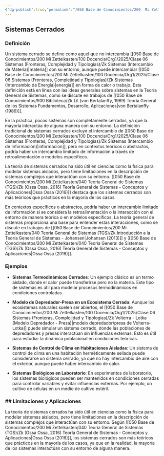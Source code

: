 ```yaml
---
{"dg-publish":true,"permalink":"/050 Base de Conocimientos/200  Mi Zettelkasten/100 Docencia/Org1/2025/Clase 06 Sistemas (Fronteras, Complejidad y Tipologías)/Zk Sistemas Cerrados/","tags":["digitalGarden"]}
---
```


## Sistemas Cerrados

### Definición

Un sistema cerrado se define como aquel que no intercambia [[050 Base de Conocimientos/200  Mi Zettelkasten/100 Docencia/Org1/2025/Clase 06 Sistemas (Fronteras, Complejidad y Tipologías)/Zk Sistemas (Intercambio de Materia)\|materia]] con su entorno, aunque puede intercambiar [[050 Base de Conocimientos/200  Mi Zettelkasten/100 Docencia/Org1/2025/Clase 06 Sistemas (Fronteras, Complejidad y Tipologías)/Zk Sistemas (Intercambio de Energía)\|energía]] en forma de calor o trabajo. Esta definición está en línea con las ideas generales sobre sistemas en la Teoría General de Sistemas, como se discute en trabajos de [[050 Base de Conocimientos/900 Biblioteca/Zk Lit (von Bertalanffy, 1989) Teoría General de los Sistemas Fundamentos, Desarrollo, Aplicaciones\|von Bertalanffy (1989)]].

En la práctica, pocos sistemas son completamente cerrados, ya que la mayoría interactúa de alguna manera con su entorno. La definición tradicional de sistemas cerrados excluye el intercambio de [[050 Base de Conocimientos/200  Mi Zettelkasten/100 Docencia/Org1/2025/Clase 06 Sistemas (Fronteras, Complejidad y Tipologías)/Zk Sistemas (Intercambio de Información)\|información]], pero en contextos teóricos o abstractos, podría haber un intercambio limitado de información a través de retroalimentación o modelos específicos.

La teoría de sistemas cerrados ha sido útil en ciencias como la física para modelar sistemas aislados, pero tiene limitaciones en la descripción de sistemas complejos que interactúan con su entorno. [[050 Base de Conocimientos/200  Mi Zettelkasten/040 Teoría General de Sistemas (TGS)/Zk (Ossa Ossa, 2016) Teoría General de Sistemas -  Conceptos y Aplicaciones\|Ossa Ossa (2016)]] destaca que los sistemas cerrados son más teóricos que prácticos en la mayoría de los casos.

En contextos específicos o abstractos, podría haber un intercambio limitado de información si se considera la retroalimentación o la interacción con el entorno de manera teórica o en modelos específicos. La teoría general de sistemas proporciona una base para entender estas interacciones, como se discute en trabajos de [[050 Base de Conocimientos/200  Mi Zettelkasten/040 Teoría General de Sistemas (TGS)/Zk Introducción a la Teoría General de Sistemas - Johansen\|Johansen (2013)]] y [[050 Base de Conocimientos/200  Mi Zettelkasten/040 Teoría General de Sistemas (TGS)/Zk (Ossa Ossa, 2016) Teoría General de Sistemas -  Conceptos y Aplicaciones\|Ossa Ossa (2016)]].

### Ejemplos

- **Sistemas Termodinámicos Cerrados**: Un ejemplo clásico es un termo aislado, donde el calor puede transferirse pero no la materia. Este tipo de sistemas es útil para modelar procesos termodinámicos en condiciones controladas.

- **Modelo de Depredador-Presa en un Ecosistema Cerrado**: Aunque los ecosistemas naturales suelen ser abiertos, el [[050 Base de Conocimientos/200  Mi Zettelkasten/100 Docencia/Org1/2025/Clase 06 Sistemas (Fronteras, Complejidad y Tipologías)/Zk Volterra - Lotka (Modelo Depredador - Presa)\|modelo depredador/presa de Volterra-Lotka]] puede simular un sistema cerrado, donde las poblaciones de depredadores y presas interactúan sin influencias externas. Esto es útil para estudiar la dinámica poblacional en condiciones teóricas.

- **Sistemas de Control de Clima en Habitaciones Aisladas**: Un sistema de control de clima en una habitación herméticamente sellada puede considerarse un sistema cerrado, ya que no hay intercambio de aire con el exterior, aunque puede haber intercambio de calor.

- **Sistemas Biológicos en Laboratorio**: En experimentos de laboratorio, los sistemas biológicos pueden ser mantenidos en condiciones cerradas para controlar variables y evitar influencias externas. Por ejemplo, un cultivo de células en un medio de cultivo estéril.

### ## Limitaciones y Aplicaciones

La teoría de sistemas cerrados ha sido útil en ciencias como la física para modelar sistemas aislados, pero tiene limitaciones en la descripción de sistemas complejos que interactúan con su entorno. Según [[050 Base de Conocimientos/200  Mi Zettelkasten/040 Teoría General de Sistemas (TGS)/Zk (Ossa Ossa, 2016) Teoría General de Sistemas -  Conceptos y Aplicaciones\|Ossa Ossa (2016)]], los sistemas cerrados son más teóricos que prácticos en la mayoría de los casos, ya que en la realidad, la mayoría de los sistemas interactúan con su entorno de alguna manera.